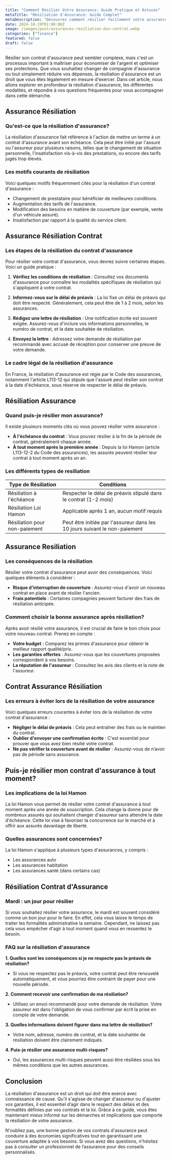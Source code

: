 ```yaml
---
title: "Comment Résilier Votre Assurance: Guide Pratique et Astuces"
metaTitle: "Résiliation d'Assurance: Guide Complet"
metaDescription: "Découvrez comment résilier facilement votre assurance. Adoptez les bonnes pratiques pour un processus sans tracas."
date: 2024-10-19T01:00:00Z
image: /images/post/assurances-resiliation-dun-contrat.webp
categories: ["finance"]
featured: false
draft: false
---
```


Résilier son contrat d'assurance peut sembler complexe, mais c'est un processus important à maîtriser pour économiser de l'argent et optimiser ses protections. Que vous souhaitiez changer de compagnie d'assurance ou tout simplement réduire vos dépenses, la résiliation d'assurance est un droit que vous êtes légalement en mesure d'exercer. Dans cet article, nous allons explorer en profondeur la résiliation d'assurance, les différentes modalités, et répondre à vos questions fréquentes pour vous accompagner dans cette démarche.

## Assurance Résiliation

### Qu'est-ce que la résiliation d'assurance?

La résiliation d'assurance fait référence à l'action de mettre un terme à un contrat d'assurance avant son échéance. Cela peut être initié par l'assuré ou l'assureur pour plusieurs raisons, telles que le changement de situation personnelle, l'insatisfaction vis-à-vis des prestations, ou encore des tarifs jugés trop élevés.

### Les motifs courants de résiliation

Voici quelques motifs fréquemment cités pour la résiliation d'un contrat d'assurance :

- Changement de prestataire pour bénéficier de meilleures conditions.
- Augmentation des tarifs de l'assurance.
- Modification des besoins en matière de couverture (par exemple, vente d'un véhicule assuré).
- Insatisfaction par rapport à la qualité du service client.

## Assurance Résiliation Contrat

### Les étapes de la résiliation du contrat d'assurance

Pour résilier votre contrat d'assurance, vous devrez suivre certaines étapes. Voici un guide pratique :

1. **Vérifiez les conditions de résiliation** : Consultez vos documents d'assurance pour connaître les modalités spécifiques de résiliation qui s'appliquent à votre contrat.

2. **Informez-vous sur le délai de préavis** : La loi fixe un délai de préavis qui doit être respecté. Généralement, cela peut être de 1 à 2 mois, selon les assurances.

3. **Rédigez une lettre de résiliation** : Une notification écrite est souvent exigée. Assurez-vous d'inclure vos informations personnelles, le numéro de contrat, et la date souhaitée de résiliation.

4. **Envoyez la lettre** : Adressez votre demande de résiliation par recommandé avec accusé de réception pour conserver une preuve de votre demande.

### Le cadre légal de la résiliation d'assurance

En France, la résiliation d'assurance est régie par le Code des assurances, notamment l'article L113-12 qui stipule que l'assuré peut résilier son contrat à la date d'échéance, sous réserve de respecter le délai de préavis.

## Résiliation Assurance

### Quand puis-je résilier mon assurance?

Il existe plusieurs moments clés où vous pouvez résilier votre assurance :

- **À l'échéance du contrat** : Vous pouvez résilier à la fin de la période de contrat, généralement chaque année.
- **À tout moment après la première année** : Depuis la loi Hamon (article L113-12-2 du Code des assurances), les assurés peuvent résilier leur contrat à tout moment après un an.

### Les différents types de resiliation

| Type de Résiliation         | Conditions                                    |
|-----------------------------|-----------------------------------------------|
| Résiliation à l'échéance    | Respecter le délai de préavis stipulé dans le contrat (1-2 mois) |
| Résiliation Loi Hamon       | Applicable après 1 an, aucun motif requis   |
| Résiliation pour non-paiement| Peut être initiée par l'assureur dans les 10 jours suivant le non-paiement |

## Assurance Resiliation

### Les conséquences de la résiliation

Résilier votre contrat d'assurance peut avoir des conséquences. Voici quelques éléments à considérer :

- **Risque d'interruption de couverture** : Assurez-vous d'avoir un nouveau contrat en place avant de résilier l'ancien.
- **Frais potentiels** : Certaines compagnies peuvent facturer des frais de résiliation anticipée.

### Comment choisir la bonne assurance après résiliation?

Après avoir résilié votre assurance, il est crucial de faire le bon choix pour votre nouveau contrat. Prenez en compte :

- **Votre budget** : Comparez les primes d'assurance pour obtenir le meilleur rapport qualité/prix.
- **Les garanties offertes** : Assurez-vous que les couvertures proposées correspondent à vos besoins.
- **La réputation de l'assureur** : Consultez les avis des clients et la note de l'assureur.

## Contrat Assurance Résiliation

### Les erreurs à éviter lors de la résiliation de votre assurance

Voici quelques erreurs courantes à éviter lors de la résiliation de votre contrat d'assurance :

- **Négliger le délai de préavis** : Cela peut entraîner des frais ou le maintien du contrat.
- **Oublier d'envoyer une confirmation écrite** : C'est essentiel pour prouver que vous avez bien résilié votre contrat.
- **Ne pas vérifier la couverture avant de résilier** : Assurez-vous de n’avoir pas de période sans assurance.

## Puis-je résilier mon contrat d'assurance à tout moment?

### Les implications de la loi Hamon

La loi Hamon vous permet de résilier votre contrat d'assurance à tout moment après une année de souscription. Cela change la donne pour de nombreux assurés qui souhaitent changer d'assureur sans attendre la date d'échéance. Cette loi vise à favoriser la concurrence sur le marché et à offrir aux assurés davantage de liberté.

### Quelles assurances sont concernées?

La loi Hamon s'applique à plusieurs types d'assurances, y compris :

- Les assurances auto
- Les assurances habitation
- Les assurances santé (dans certains cas)

## Résiliation Contrat d'Assurance

### Mardi : un jour pour résilier

Si vous souhaitez résilier votre assurance, le mardi est souvent considéré comme un bon jour pour le faire. En effet, cela vous laisse le temps de traiter les formalités administrative la semaine. Cependant, ne laissez pas cela vous empêcher d'agir à tout moment quand vous en ressentez le besoin.

### FAQ sur la résiliation d'assurance

**1. Quelles sont les conséquences si je ne respecte pas le préavis de résiliation?**
   - Si vous ne respectez pas le préavis, votre contrat peut être renouvelé automatiquement, et vous pourriez être contraint de payer pour une nouvelle période.

**2. Comment recevoir une confirmation de ma résiliation?**
   - Utilisez un envoi recommandé pour votre demande de résiliation. Votre assureur est dans l'obligation de vous confirmer par écrit la prise en compte de votre demande.

**3. Quelles informations doivent figurer dans ma lettre de résiliation?**
   - Votre nom, adresse, numéro de contrat, et la date souhaitée de résiliation doivent être clairement indiqués.

**4. Puis-je résilier une assurance multi-risques?**
   - Oui, les assurances multi-risques peuvent aussi être résiliées sous les mêmes conditions que les autres assurances.

## Conclusion

La résiliation d'assurance est un droit qui doit être exercé avec connaissance de cause. Qu'il s'agisse de changer d'assureur ou d'ajuster vos garanties, il est essentiel d’agir dans le respect des délais et des formalités définies par vos contrats et la loi. Grâce à ce guide, vous êtes maintenant mieux informé sur les démarches et implications que comporte la résiliation de votre assurance.

N'oubliez pas, une bonne gestion de vos contrats d'assurance peut conduire à des économies significatives tout en garantissant une couverture adaptée à vos besoins. Si vous avez des questions, n'hésitez pas à consulter un professionnel de l’assurance pour des conseils personnalisés.